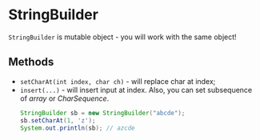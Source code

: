 # StringBuilder
`StringBuilder` is mutable object - you will work with the same object!

## Methods
* `setCharAt(int index, char ch)` - will replace char at index;
* `insert(...)` - will insert input at index. Also, you can set subsequence of *array* or *CharSequence*.
    ```java
    StringBuilder sb = new StringBuilder("abcde");
    sb.setCharAt(1, 'z');
    System.out.println(sb); // azcde
    ```


